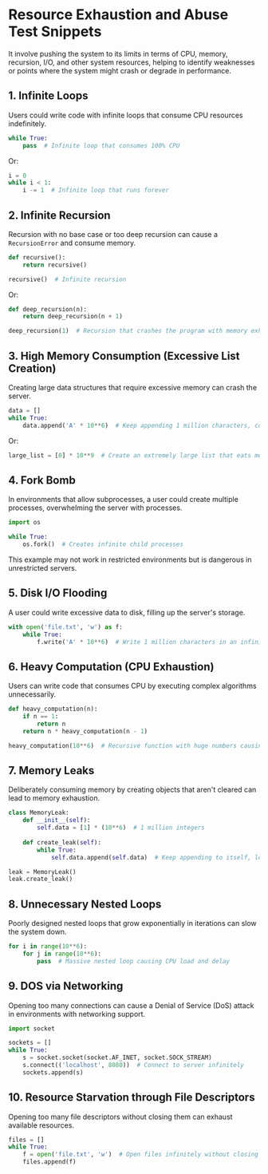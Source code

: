 # Resource Exhaustion and Abuse Test Snippets

It involve pushing the system to its limits in terms of CPU, memory, recursion, I/O, and other system resources, helping to identify weaknesses or points where the system might crash or degrade in performance.

## 1. Infinite Loops
Users could write code with infinite loops that consume CPU resources indefinitely.

```python
while True:
    pass  # Infinite loop that consumes 100% CPU
```

Or:

```python
i = 0
while i < 1:
    i -= 1  # Infinite loop that runs forever
```

## 2. Infinite Recursion
Recursion with no base case or too deep recursion can cause a `RecursionError` and consume memory.

```python
def recursive():
    return recursive()

recursive()  # Infinite recursion
```

Or:

```python
def deep_recursion(n):
    return deep_recursion(n + 1)

deep_recursion(1)  # Recursion that crashes the program with memory exhaustion
```

## 3. High Memory Consumption (Excessive List Creation)
Creating large data structures that require excessive memory can crash the server.

```python
data = []
while True:
    data.append('A' * 10**6)  # Keep appending 1 million characters, consuming memory rapidly
```

Or:

```python
large_list = [0] * 10**9  # Create an extremely large list that eats memory
```

## 4. Fork Bomb
In environments that allow subprocesses, a user could create multiple processes, overwhelming the server with processes.

```python
import os

while True:
    os.fork()  # Creates infinite child processes
```

This example may not work in restricted environments but is dangerous in unrestricted servers.

## 5. Disk I/O Flooding
A user could write excessive data to disk, filling up the server's storage.

```python
with open('file.txt', 'w') as f:
    while True:
        f.write('A' * 10**6)  # Write 1 million characters in an infinite loop
```

## 6. Heavy Computation (CPU Exhaustion)
Users can write code that consumes CPU by executing complex algorithms unnecessarily.

```python
def heavy_computation(n):
    if n == 1:
        return n
    return n * heavy_computation(n - 1)

heavy_computation(10**6)  # Recursive function with huge numbers causing CPU exhaustion
```

## 7. Memory Leaks
Deliberately consuming memory by creating objects that aren't cleared can lead to memory exhaustion.

```python
class MemoryLeak:
    def __init__(self):
        self.data = [1] * (10**6)  # 1 million integers
        
    def create_leak(self):
        while True:
            self.data.append(self.data)  # Keep appending to itself, leading to memory leak

leak = MemoryLeak()
leak.create_leak()
```

## 8. Unnecessary Nested Loops
Poorly designed nested loops that grow exponentially in iterations can slow the system down.

```python
for i in range(10**6):
    for j in range(10**6):
        pass  # Massive nested loop causing CPU load and delay
```

## 9. DOS via Networking
Opening too many connections can cause a Denial of Service (DoS) attack in environments with networking support.

```python
import socket

sockets = []
while True:
    s = socket.socket(socket.AF_INET, socket.SOCK_STREAM)
    s.connect(('localhost', 8080))  # Connect to server infinitely
    sockets.append(s)
```

## 10. Resource Starvation through File Descriptors
Opening too many file descriptors without closing them can exhaust available resources.

```python
files = []
while True:
    f = open('file.txt', 'w')  # Open files infinitely without closing them
    files.append(f)
```